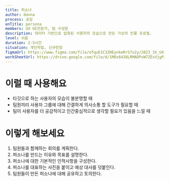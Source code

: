 ```yaml
---
title: 퍼소나
author: donna
process: 공감
enTitle: persona
members: UX UI전문가, 팀 구성원
description: 데이터 기반으로 압축된 사용자의 모습으로 만든 가상의 인물 프로필.
level: 쉬움
duration: 2-5시간
situation: 개인작업, 신규런칭
figmaUrl: https://www.figma.com/file/oTquE1C3ZHEynkeRrS7x2y/2023_3X_UX-Card_WorkSheet_Ver.3?node-id=11%3A86&t=S78VoafWiPUw20Ek-1
workSheetUrl: https://drive.google.com/file/d/1MOs6438LRMADPvW7ZEsVjgPJH_0nwvlb/view?usp=sharing
---
```

<!-- 프로세스별 보기: 공감, 설계, 프로토타입, 테스트 -->
<!--duration은 분단위로 숫자만 적어주세요-->
<!--level: 쉬움, 중간, 어려움-->
<!--개인작업, 신규런칭, 리뉴얼고도화-->

# 이럴 때 사용해요

- 타깃으로 하는 사용자의 모습이 불분명할 때
- 팀원끼리 사용자 그룹에 대해 간결하게 의사소통 할 도구가 필요할 때
- 팀이 사용자를 더 공감적이고 인간중심적으로 생각할 필요가 있음을 느낄 때

# 이렇게 해보세요

1. 팀원들과 함께하는 회의를 계획한다.
2. 퍼소나를 만드는 이유와 목표를 설명한다.
3. 퍼소나에 대한 기본적인 인적사항을 구성한다.
4. 퍼소나를 대표하는 사진을 붙이고 예상 대사를 덧붙인다.
5. 팀원들이 만든 퍼소나에 대해 공유하고 토의한다.

